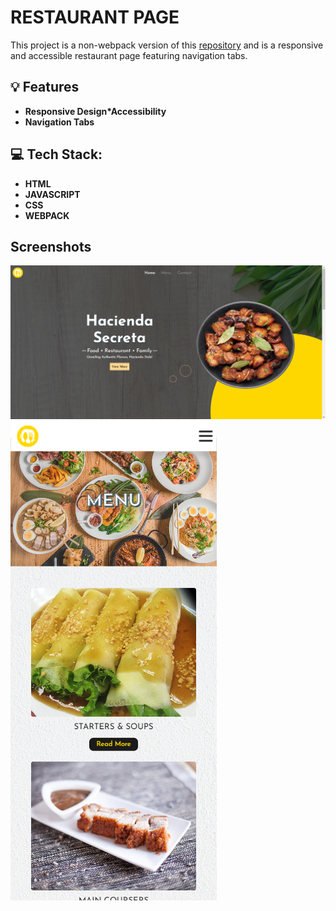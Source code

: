 # RESTAURANT PAGE

This project is a non-webpack version of this [repository](https://github.com/rainierXcode/Restaurant-Page-Webpack) and is a responsive and accessible restaurant page featuring navigation tabs.


 ## :bulb: Features
 * **Responsive Design*Accessibility**
 * **Navigation Tabs**

 ## :computer: Tech Stack:
 * **HTML**
 * **JAVASCRIPT**
 * **CSS**
 * **WEBPACK**  

## Screenshots
![](images/screenshots/image1.png)
![](images/screenshots/image2.png)


